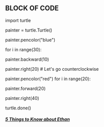 ## __BLOCK OF CODE__

 import turtle

painter = turtle.Turtle()

painter.pencolor("blue")

for i in range(30):

painter.backward(10)

painter.right(20) # Let's go counterclockwise

painter.pencolor("red") for i in range(20):

painter.forward(20)

painter.right(40)

turtle.done()

##### [5 Things to Know about Ethan](5-Things-to-know-About-Ethan.md)

